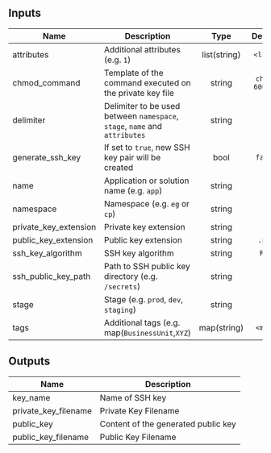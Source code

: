 ## Inputs

| Name | Description | Type | Default | Required |
|------|-------------|:----:|:-----:|:-----:|
| attributes | Additional attributes (e.g. `1`) | list(string) | `<list>` | no |
| chmod_command | Template of the command executed on the private key file | string | `chmod 600 %v` | no |
| delimiter | Delimiter to be used between `namespace`, `stage`, `name` and `attributes` | string | `-` | no |
| generate_ssh_key | If set to `true`, new SSH key pair will be created | bool | `false` | no |
| name | Application or solution name (e.g. `app`) | string | - | yes |
| namespace | Namespace (e.g. `eg` or `cp`) | string | `` | no |
| private_key_extension | Private key extension | string | `` | no |
| public_key_extension | Public key extension | string | `.pub` | no |
| ssh_key_algorithm | SSH key algorithm | string | `RSA` | no |
| ssh_public_key_path | Path to SSH public key directory (e.g. `/secrets`) | string | - | yes |
| stage | Stage (e.g. `prod`, `dev`, `staging`) | string | `` | no |
| tags | Additional tags (e.g. map(`BusinessUnit`,`XYZ`) | map(string) | `<map>` | no |

## Outputs

| Name | Description |
|------|-------------|
| key_name | Name of SSH key |
| private_key_filename | Private Key Filename |
| public_key | Content of the generated public key |
| public_key_filename | Public Key Filename |

